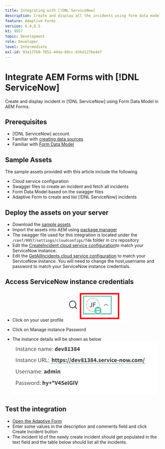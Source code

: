 ```yaml
---
title: Integrating with [!DNL ServiceNow]
description: Create and display all the incidents using form data model.
feature: Adaptive Forms
version: 6.4,6.5
kt: 9957
topic: Development
role: Developer
level: Intermediate
exl-id: 93a177b0-7852-44da-89cc-836d127be4e7
---
```

# Integrate AEM Forms with [!DNL ServiceNow]

Create and display incident in [!DNL ServiceNow] using Form Data Model in AEM Forms.

## Prerequisites

* [!DNL ServiceNow] account.
* Familiar with [creating data sources](https://experienceleague.adobe.com/docs/experience-manager-learn/forms/ic-web-channel-tutorial/parttwo.html)
* Familiar with [Form Data Model](https://experienceleague.adobe.com/docs/experience-manager-65/forms/form-data-model/create-form-data-models.html)

## Sample Assets

The sample assets provided with this article include the following

* Cloud service configuration
* Swagger files to create an incident and fetch all   incidents
* Form Data Model based on the swagger files
* Adaptive Form to create and list [!DNL ServiceNow] incidents

## Deploy the assets on your server

* Download the [sample assets](assets/service-now.zip)
* Import the assets into AEM using [package manager](http://localhost:4502/crx/packmgr/index.jsp)
* The swagger file used for this integration is located under the ```/conf/9957/settings/cloudconfigs/fdm``` folder in crx repository
* Edit the [CreateIncident cloud service configuration](http://localhost:4502/mnt/overlay/fd/fdm/gui/components/admin/fdmcloudservice/properties.html?item=%2Fconf%2F9957%2Fsettings%2Fcloudconfigs%2Ffdm%2Fcreateincident)to match your ServiceNow instance.
* Edit the [GetAllIncidents cloud service configuration](http://localhost:4502/mnt/overlay/fd/fdm/gui/components/admin/fdmcloudservice/properties.html?item=%2Fconf%2F9957%2Fsettings%2Fcloudconfigs%2Ffdm%2Fgetallincidents) to match your ServiceNow instance. You will need to change the host,username and password to match your ServiceNow instance credentials.

## Access ServiceNow instance credentials

* Click on your user profile
 ![click on user profile](assets/snow-1.png)
 
* Click on Manage instance Password
* The instance details will be shown as below
![instance details](assets/snow-3.png)

## Test the integration

* [Open the Adaptive Form](http://localhost:4502/content/dam/formsanddocuments/create-incident-in-service-now/jcr:content?wcmmode=disabled)
* Enter some values in the description and comments field and click Create Incident button
* The incident Id of the newly create incident should get populated in the text field and the table below should list all the incidents.
